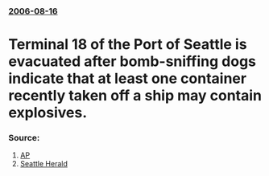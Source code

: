 ### [2006-08-16](/news/2006/08/16/index.md)

#  Terminal 18 of the Port of Seattle is evacuated after bomb-sniffing dogs indicate that at least one container recently taken off a ship may contain explosives. 




### Source:

1. [AP](http://www.breitbart.com/news/2006/08/16/D8JHON2O1.html)
2. [Seattle Herald](http://www.heraldnet.com/stories/06/08/16/100wir_port4.cfm)
